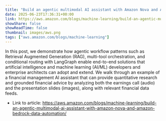 ```yaml
---
title: "Build an agentic multimodal AI assistant with Amazon Nova and Amazon Bedrock Data Automation"
date: 2025-06-23T17:36:31+00:00
link: https://aws.amazon.com/blogs/machine-learning/build-an-agentic-multimodal-ai-assistant-with-amazon-nova-and-amazon-bedrock-data-automation/
showShare: false
showReadTime: false
thumbnail: images/aws.png
tags: ["aws.amazon.com/blogs/machine-learning"]
---
```

In this post, we demonstrate how agentic workflow patterns such as Retrieval Augmented Generation (RAG), multi-tool orchestration, and conditional routing with LangGraph enable end-to-end solutions that artificial intelligence and machine learning (AI/ML) developers and enterprise architects can adopt and extend. We walk through an example of a financial management AI assistant that can provide quantitative research and grounded financial advice by analyzing both the earnings call (audio) and the presentation slides (images), along with relevant financial data feeds.

- Link to article: https://aws.amazon.com/blogs/machine-learning/build-an-agentic-multimodal-ai-assistant-with-amazon-nova-and-amazon-bedrock-data-automation/